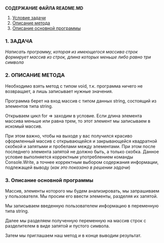 **СОДЕРЖАНИЕ ФАЙЛА README.MD**

1. [Условие задачи](#1-задача)
2. [Описание метода](#2-описание-метода)
3. [Описание основной программы](#3-описание-основной-программы)

### 1. **ЗАДАЧА** 

*Написать программу, которая из имеющегося массива строк формирует массив из строк, длина которых меньше либо равно три символа*

### 2. **ОПИСАНИЕ МЕТОДА**

Необходимо взять метод с типом void, т.к. программа ничего не возвращает, а лишь записывает нужные значения. 

Программа берет на вход массив с типом данных string, состоящий из элементов типа string.

Открываем цикл for => заходим в условие. Если длина элемента массива меньше или равна трем, то этот элемент мы записываем в искомый массив. 

При этом важно, чтобы на выходе у вас получился красиво оформленный массив с открывающейся и закрывающейся квадратной скобкой и запятыми и пробелами между элементами. При этом после последнего элемента запятой не должно быть, а только скобка. Данное условие выполняется корректным употреблением команды Console.Write, а точнее корректным выбором содержания информации, подлежащей выводу (*как это показано в решении задачи*)

### 3. Описание основной программы

Массив, элементы которого мы будем анализировать, мы запрашиваем у пользователя. Мы просим его ввести элементы, разделяя их запятой. 

Мы записываем введенную пользователем информацию в переменную типа string. 

Далее мы разделяем полученную переменную на массив строк с разделителем в виде запятой и пустого символа. 

Затем мы приглашаем наш метод и в конце выводим результат.

